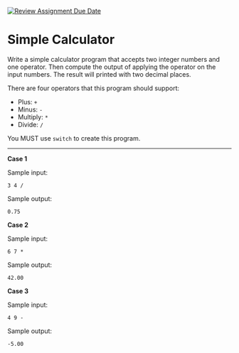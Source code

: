 [![Review Assignment Due Date](https://classroom.github.com/assets/deadline-readme-button-22041afd0340ce965d47ae6ef1cefeee28c7c493a6346c4f15d667ab976d596c.svg)](https://classroom.github.com/a/hBW7AegE)
# Simple Calculator

Write a simple calculator program that accepts two integer numbers and one operator. Then compute the output of applying the operator on the input numbers. The result will printed with two decimal places.

There are four operators that this program should support: 
* Plus: `+ `
* Minus: `-` 
* Multiply: `*`
* Divide: `/`

You MUST use `switch` to create this program.

<hr>

**Case 1**

Sample input:
```
3 4 /
```

Sample output:
```
0.75
```

**Case 2**

Sample input:
```
6 7 *
```

Sample output:
```
42.00
```

**Case 3**

Sample input:
```
4 9 -
```

Sample output:
```
-5.00
```

